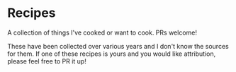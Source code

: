 # Recipes

A collection of things I've cooked or want to cook. PRs welcome!

These have been collected over various years and I don't know the sources for them. If one of these recipes is yours and you would like attribution, please feel free to PR it up!
